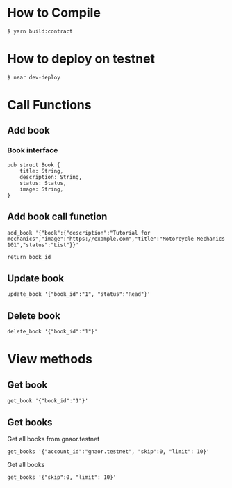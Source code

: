 # How to Compile

```
$ yarn build:contract
```

# How to deploy on testnet

```
$ near dev-deploy
```

# Call Functions

## Add book

### Book interface
```
pub struct Book {
    title: String,
    description: String,
    status: Status,
    image: String,
}
```

## Add book call function
```
add_book '{"book":{"description":"Tutorial for mechanics","image":"https://example.com","title":"Motorcycle Mechanics 101","status":"List"}}'

return book_id
```

## Update book

```
update_book '{"book_id":"1", "status":"Read"}'
```

## Delete book

```
delete_book '{"book_id":"1"}'
```

# View methods

## Get book

```
get_book '{"book_id":"1"}'
```

## Get books

Get all books from gnaor.testnet
```
get_books '{"account_id":"gnaor.testnet", "skip":0, "limit": 10}'
```

Get all books 
```
get_books '{"skip":0, "limit": 10}'
```
